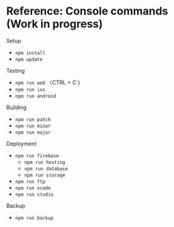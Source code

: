 # Reference: Console commands (Work in progress)

Setup
- `npm install`
- `npm update`

Testing
- `npm run webˋ (`CTRL + C`)
- `npm run ios`
- `npm run android`

Building
- `npm run patch`
- `npm run minor`
- `npm run major`

Deployment
- `npm run firebase`
  - `npm run hosting`
  - `npm run database`
  - `npm run storage`
- `npm run ftp`
- `npm run xcode`
- `npm run studio`

Backup
- `npm run backup`
